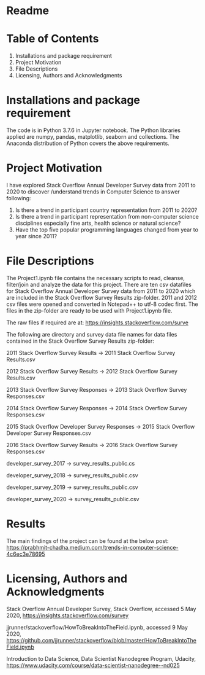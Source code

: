 # Readme
# Table of Contents
1.	Installations and package requirement
2.	Project Motivation
3.	File Descriptions
4.	Licensing, Authors and Acknowledgments

# Installations and package requirement
The code is in Python 3.7.6 in Jupyter notebook. The Python libraries applied are numpy, pandas, matplotlib, seaborn and collections. The Anaconda distribution of Python covers the above requirements. 

# Project Motivation
I have explored Stack Overflow Annual Developer Survey data from 2011 to 2020 to discover /understand trends in Computer Science to answer following: 
1.	Is there a trend in participant country representation from 2011 to 2020?
2.	Is there a trend in participant representation from non-computer science disciplines especially fine arts, health science or natural science?
3.	Have the top five popular programming languages changed from year to year since 2011?

# File Descriptions
The Project1.ipynb file contains the necessary scripts to read, cleanse, filter/join and analyze the data for this project. There are ten csv datafiles for Stack Overflow Annual Developer Survey data from 2011 to 2020 which are included in the Stack Overflow Survey Results zip-folder. 2011 and 2012 csv files were opened and converted in Notepad++ to utf-8 codec first. The files in the zip-folder are ready to be used with Project1.ipynb file. 

The raw files if required are at: https://insights.stackoverflow.com/surve

The following are directory and survey data file names for data files contained in the Stack Overflow Survey Results zip-folder:

2011 Stack Overflow Survey Results -> 2011 Stack Overflow Survey Results.csv

2012 Stack Overflow Survey Results -> 2012 Stack Overflow Survey Results.csv 

2013 Stack Overflow Survey Responses -> 2013 Stack Overflow Survey Responses.csv

2014 Stack Overflow Survey Responses -> 2014 Stack Overflow Survey Responses.csv

2015 Stack Overflow Developer Survey Responses -> 2015 Stack Overflow Developer Survey Responses.csv

2016 Stack Overflow Survey Results -> 2016 Stack Overflow Survey Responses.csv 

developer_survey_2017 -> survey_results_public.cs

developer_survey_2018 -> survey_results_public.csv

developer_survey_2019 -> survey_results_public.csv

developer_survey_2020 -> survey_results_public.csv

# Results
The main findings of the project can be found at the below post:
https://prabhmit-chadha.medium.com/trends-in-computer-science-4c6ec3e78695

# Licensing, Authors and Acknowledgments
Stack Overflow Annual Developer Survey, Stack Overflow, accessed 5 May 2020,
https://insights.stackoverflow.com/survey

jjrunner/stackoverflow/HowToBreakIntoTheField.ipynb, accessed 9 May 2020, https://github.com/jjrunner/stackoverflow/blob/master/HowToBreakIntoTheField.ipynb

Introduction to Data Science, Data Scientist Nanodegree Program, Udacity, https://www.udacity.com/course/data-scientist-nanodegree--nd025 
